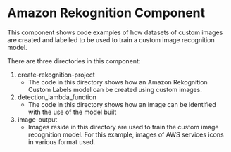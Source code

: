# Amazon Rekognition Component

This component shows code examples of how datasets of custom images are created and labelled to be used to train a custom image recognition model.

There are three directories in this component:

1. create-rekognition-project
   - The code in this directory shows how an Amazon Rekognition Custom Labels model can be created using custom images.
2. detection_lambda_function
   - The code in this directory shows how an image can be identified with the use of the model built
3. image-output
   - Images reside in this directory are used to train the custom image recognition model. For this example, images of AWS services icons in various format used.

